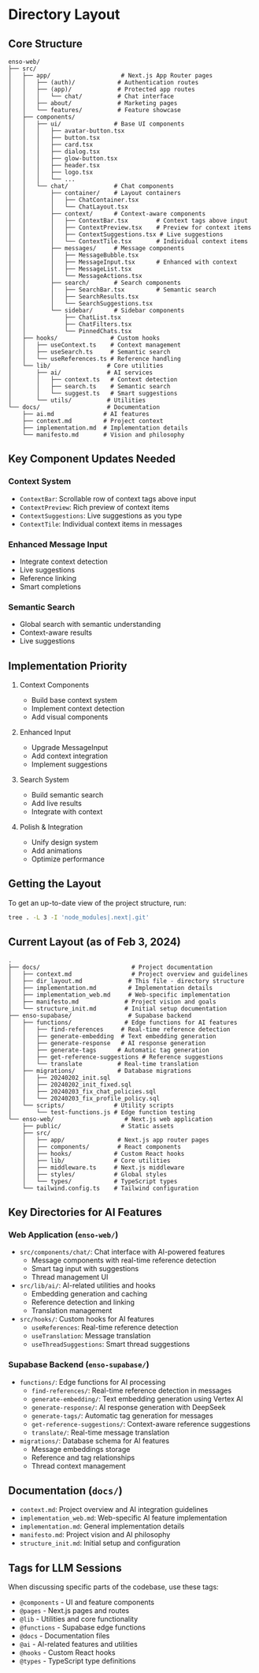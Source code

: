 # Directory Layout

## Core Structure
```
enso-web/
├── src/
│   ├── app/                    # Next.js App Router pages
│   │   ├── (auth)/            # Authentication routes
│   │   ├── (app)/             # Protected app routes
│   │   │   └── chat/          # Chat interface
│   │   ├── about/             # Marketing pages
│   │   └── features/          # Feature showcase
│   ├── components/
│   │   ├── ui/               # Base UI components
│   │   │   ├── avatar-button.tsx
│   │   │   ├── button.tsx
│   │   │   ├── card.tsx
│   │   │   ├── dialog.tsx
│   │   │   ├── glow-button.tsx
│   │   │   ├── header.tsx
│   │   │   ├── logo.tsx
│   │   │   └── ...
│   │   └── chat/             # Chat components
│   │       ├── container/    # Layout containers
│   │       │   ├── ChatContainer.tsx
│   │       │   └── ChatLayout.tsx
│   │       ├── context/      # Context-aware components
│   │       │   ├── ContextBar.tsx        # Context tags above input
│   │       │   ├── ContextPreview.tsx    # Preview for context items
│   │       │   ├── ContextSuggestions.tsx # Live suggestions
│   │       │   └── ContextTile.tsx       # Individual context items
│   │       ├── messages/     # Message components
│   │       │   ├── MessageBubble.tsx
│   │       │   ├── MessageInput.tsx      # Enhanced with context
│   │       │   ├── MessageList.tsx
│   │       │   └── MessageActions.tsx
│   │       ├── search/       # Search components
│   │       │   ├── SearchBar.tsx         # Semantic search
│   │       │   ├── SearchResults.tsx
│   │       │   └── SearchSuggestions.tsx
│   │       └── sidebar/      # Sidebar components
│   │           ├── ChatList.tsx
│   │           ├── ChatFilters.tsx
│   │           └── PinnedChats.tsx
│   ├── hooks/               # Custom hooks
│   │   ├── useContext.ts    # Context management
│   │   ├── useSearch.ts     # Semantic search
│   │   └── useReferences.ts # Reference handling
│   └── lib/                # Core utilities
│       ├── ai/             # AI services
│       │   ├── context.ts   # Context detection
│       │   ├── search.ts    # Semantic search
│       │   └── suggest.ts   # Smart suggestions
│       └── utils/          # Utilities
└── docs/                   # Documentation
    ├── ai.md              # AI features
    ├── context.md         # Project context
    ├── implementation.md  # Implementation details
    └── manifesto.md       # Vision and philosophy
```

## Key Component Updates Needed

### Context System
- `ContextBar`: Scrollable row of context tags above input
- `ContextPreview`: Rich preview of context items
- `ContextSuggestions`: Live suggestions as you type
- `ContextTile`: Individual context items in messages

### Enhanced Message Input
- Integrate context detection
- Live suggestions
- Reference linking
- Smart completions

### Semantic Search
- Global search with semantic understanding
- Context-aware results
- Live suggestions

## Implementation Priority

1. Context Components
   - Build base context system
   - Implement context detection
   - Add visual components

2. Enhanced Input
   - Upgrade MessageInput
   - Add context integration
   - Implement suggestions

3. Search System
   - Build semantic search
   - Add live results
   - Integrate with context

4. Polish & Integration
   - Unify design system
   - Add animations
   - Optimize performance

## Getting the Layout
To get an up-to-date view of the project structure, run:

```bash
tree . -L 3 -I 'node_modules|.next|.git'
```

## Current Layout (as of Feb 3, 2024)

```
.
├── docs/                          # Project documentation
│   ├── context.md                 # Project overview and guidelines
│   ├── dir_layout.md             # This file - directory structure
│   ├── implementation.md         # Implementation details
│   ├── implementation_web.md     # Web-specific implementation
│   ├── manifesto.md             # Project vision and goals
│   └── structure_init.md        # Initial setup documentation
├── enso-supabase/                # Supabase backend
│   ├── functions/               # Edge functions for AI features
│   │   ├── find-references     # Real-time reference detection
│   │   ├── generate-embedding  # Text embedding generation
│   │   ├── generate-response   # AI response generation
│   │   ├── generate-tags      # Automatic tag generation
│   │   ├── get-reference-suggestions # Reference suggestions
│   │   └── translate          # Real-time translation
│   ├── migrations/            # Database migrations
│   │   ├── 20240202_init.sql
│   │   ├── 20240202_init_fixed.sql
│   │   ├── 20240203_fix_chat_policies.sql
│   │   └── 20240203_fix_profile_policy.sql
│   └── scripts/              # Utility scripts
│       └── test-functions.js # Edge function testing
└── enso-web/                    # Next.js web application
    ├── public/                 # Static assets
    ├── src/
    │   ├── app/               # Next.js app router pages
    │   ├── components/        # React components
    │   ├── hooks/            # Custom React hooks
    │   ├── lib/              # Core utilities
    │   ├── middleware.ts     # Next.js middleware
    │   ├── styles/           # Global styles
    │   └── types/            # TypeScript types
    └── tailwind.config.ts    # Tailwind configuration
```

## Key Directories for AI Features

### Web Application (`enso-web/`)
- `src/components/chat/`: Chat interface with AI-powered features
  - Message components with real-time reference detection
  - Smart tag input with suggestions
  - Thread management UI
- `src/lib/ai/`: AI-related utilities and hooks
  - Embedding generation and caching
  - Reference detection and linking
  - Translation management
- `src/hooks/`: Custom hooks for AI features
  - `useReferences`: Real-time reference detection
  - `useTranslation`: Message translation
  - `useThreadSuggestions`: Smart thread suggestions

### Supabase Backend (`enso-supabase/`)
- `functions/`: Edge functions for AI processing
  - `find-references/`: Real-time reference detection in messages
  - `generate-embedding/`: Text embedding generation using Vertex AI
  - `generate-response/`: AI response generation with DeepSeek
  - `generate-tags/`: Automatic tag generation for messages
  - `get-reference-suggestions/`: Context-aware reference suggestions
  - `translate/`: Real-time message translation
- `migrations/`: Database schema for AI features
  - Message embeddings storage
  - Reference and tag relationships
  - Thread context management

## Documentation (`docs/`)
- `context.md`: Project overview and AI integration guidelines
- `implementation_web.md`: Web-specific AI feature implementation
- `implementation.md`: General implementation details
- `manifesto.md`: Project vision and AI philosophy
- `structure_init.md`: Initial setup and configuration

## Tags for LLM Sessions

When discussing specific parts of the codebase, use these tags:
- `@components` - UI and feature components
- `@pages` - Next.js pages and routes
- `@lib` - Utilities and core functionality
- `@functions` - Supabase edge functions
- `@docs` - Documentation files
- `@ai` - AI-related features and utilities
- `@hooks` - Custom React hooks
- `@types` - TypeScript type definitions 